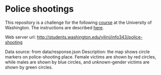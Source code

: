 # Police shootings

This repository is a challenge for the following [course](http://faculty.washington.edu/mikefree/info343/) at the University of Washington.  The instructions are described [here](http://faculty.washington.edu/mikefree/info343/#/challenges/police-shooting).


Web server url: http://students.washington.edu/yilinj/info343/police-shooting

Data source: from data/response.json
Description: the map shows circle markers on police-shooting place. Female victims are shown by red circles, while males are shown by blue circles, and unknown-gender victims are shown by green circles.